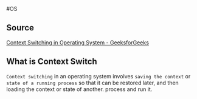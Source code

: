 #OS

## Source
[Context Switching in Operating System - GeeksforGeeks](https://www.geeksforgeeks.org/context-switch-in-operating-system/)

## What is Context Switch
`Context switching` in an operating system involves `saving the context` or `state of a running process` so that it can be restored later, and then loading the context or state of another. process and run it.


